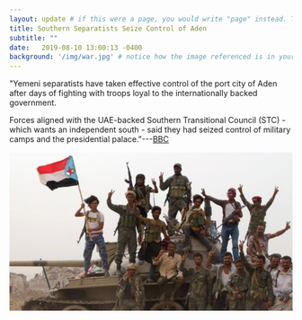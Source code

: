 ```yaml
---
layout: update # if this were a page, you would write "page" instead. They layouts are subtly different. Try it to see what happens.
title: Southern Separatists Seize Control of Aden
subtitle: ""
date:   2019-08-10 13:00:13 -0400
background: '/img/war.jpg' # notice how the image referenced is in your project's /img/posts/ folder.
---
```


"Yemeni separatists have taken effective control of the port city of Aden after days of fighting with troops loyal to the internationally backed government.

Forces aligned with the UAE-backed Southern Transitional Council (STC) - which wants an independent south - said they had seized control of military camps and the presidential palace."---[BBC](https://www.bbc.com/news/world-middle-east-49308199)   

<img src="/img/aden.jpg" style="display: block; width: 700px; margin-right: auto; margin-left: auto;" />
